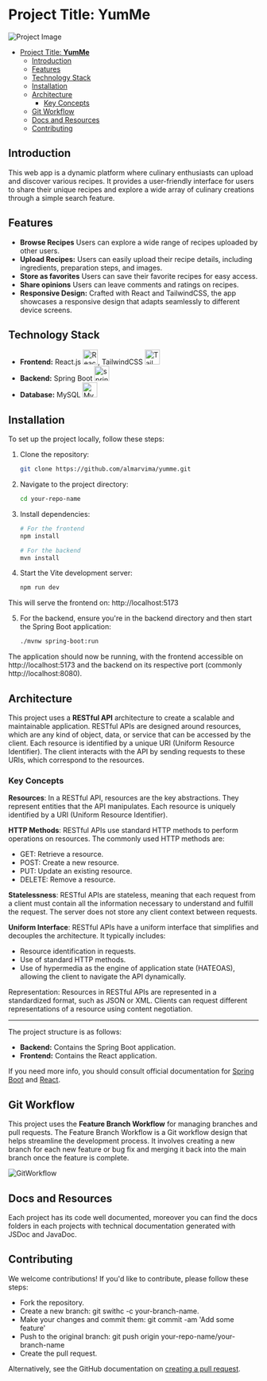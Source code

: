 # Project Title: **YumMe**

![Project Image](https://i.ibb.co/kBPxgyh/yumme-Logo2.png)

- [Project Title: **YumMe**](#project-title-yumme)
  - [Introduction](#introduction)
  - [Features](#features)
  - [Technology Stack](#technology-stack)
  - [Installation](#installation)
  - [Architecture](#architecture)
    - [Key Concepts](#key-concepts)
  - [Git Workflow](#git-workflow)
  - [Docs and Resources](#docs-and-resources)
  - [Contributing](#contributing)

## Introduction

This web app is a dynamic platform where culinary enthusiasts can upload and discover various recipes. It provides a user-friendly interface for users to share their unique recipes and explore a wide array of culinary creations through a simple search feature.

## Features

- **Browse Recipes** Users can explore a wide range of recipes uploaded by other users.
- **Upload Recipes:** Users can easily upload their recipe details, including ingredients, preparation steps, and images.
- **Store as favorites** Users can save their favorite recipes for easy access.
- **Share opinions** Users can leave comments and ratings on recipes.
- **Responsive Design:** Crafted with React and TailwindCSS, the app showcases a responsive design that adapts seamlessly to different device screens.

## Technology Stack

- **Frontend:** React.js <a href="https://reactjs.org/" target="_blank" rel="noreferrer"><img src="https://raw.githubusercontent.com/danielcranney/readme-generator/main/public/icons/skills/react-colored.svg" width="30" height="30" alt="React" /></a>, TailwindCSS <a href="https://tailwindcss.com/" target="_blank" rel="noreferrer"><img src="https://raw.githubusercontent.com/danielcranney/readme-generator/main/public/icons/skills/tailwindcss-colored.svg" width="30" height="30" alt="TailwindCSS" /></a>
- **Backend:** Spring Boot <a href="https://spring.io/" target="_blank" rel="noreferrer"> <img src="https://www.vectorlogo.zone/logos/springio/springio-icon.svg" alt="spring" width="30" height="30"/></a>
- **Database:** MySQL <a href="https://www.mysql.com/" target="_blank" rel="noreferrer"><img src="https://raw.githubusercontent.com/danielcranney/readme-generator/main/public/icons/skills/mysql-colored.svg" width="30" height="30" alt="MySQL" /></a>

## Installation

To set up the project locally, follow these steps:

1. Clone the repository:

   ```bash
   git clone https://github.com/almarvima/yumme.git

   ```

2. Navigate to the project directory:

   ```bash
   cd your-repo-name

   ```

3. Install dependencies:

   ```bash
   # For the frontend
   npm install

   # For the backend
   mvn install

   ```

4. Start the Vite development server:
   ```bash
   npm run dev
   ```

This will serve the frontend on: http://localhost:5173

5. For the backend, ensure you're in the backend directory and then start the Spring Boot application:
   ```sh
   ./mvnw spring-boot:run
   ```

The application should now be running, with the frontend accessible on http://localhost:5173 and the backend on its respective port (commonly http://localhost:8080).

## Architecture

This project uses a **RESTful API** architecture to create a scalable and maintainable application. RESTful APIs are designed around resources, which are any kind of object, data, or service that can be accessed by the client. Each resource is identified by a unique URI (Uniform Resource Identifier). The client interacts with the API by sending requests to these URIs, which correspond to the resources.

### Key Concepts

**Resources**: In a RESTful API, resources are the key abstractions. They represent entities that the API manipulates. Each resource is uniquely identified by a URI (Uniform Resource Identifier).

**HTTP Methods**: RESTful APIs use standard HTTP methods to perform operations on resources. The commonly used HTTP methods are:

- GET: Retrieve a resource.
- POST: Create a new resource.
- PUT: Update an existing resource.
- DELETE: Remove a resource.

**Statelessness**: RESTful APIs are stateless, meaning that each request from a client must contain all the information necessary to understand and fulfill the request. The server does not store any client context between requests.

**Uniform Interface**: RESTful APIs have a uniform interface that simplifies and decouples the architecture. It typically includes:

- Resource identification in requests.
- Use of standard HTTP methods.
- Use of hypermedia as the engine of application state (HATEOAS), allowing the client to navigate the API dynamically.

Representation: Resources in RESTful APIs are represented in a standardized format, such as JSON or XML. Clients can request different representations of a resource using content negotiation.

---

The project structure is as follows:

- **Backend:** Contains the Spring Boot application.
- **Frontend:** Contains the React application.

If you need more info, you should consult official documentation for [Spring Boot](https://spring.io/projects/spring-boot) and [React](https://reactjs.org/).

## Git Workflow

This project uses the **Feature Branch Workflow** for managing branches and pull requests. The Feature Branch Workflow is a Git workflow design that helps streamline the development process. It involves creating a new branch for each new feature or bug fix and merging it back into the main branch once the feature is complete.

![GitWorkflow](https://i.ibb.co/zZhnZyt/workflow-git.png)

## Docs and Resources

Each project has its code well documented, moreover you can find the docs folders in each projects with technical documentation generated with JSDoc and JavaDoc.

## Contributing

We welcome contributions! If you'd like to contribute, please follow these steps:

- Fork the repository.
- Create a new branch: git swithc -c your-branch-name.
- Make your changes and commit them: git commit -am 'Add some feature'
- Push to the original branch: git push origin your-repo-name/your-branch-name
- Create the pull request.

Alternatively, see the GitHub documentation on [creating a pull request](https://docs.github.com/es/pull-requests/collaborating-with-pull-requests/proposing-changes-to-your-work-with-pull-requests/creating-a-pull-request).

